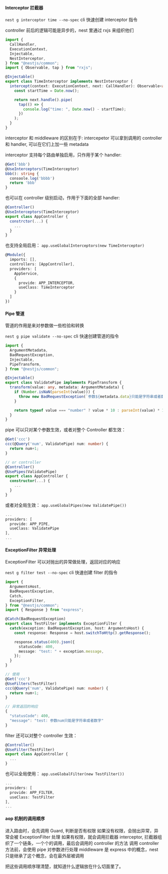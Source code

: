 #### Interceptor 拦截器

`nest g interceptor time --no-spec` cli 快速创建 interceptor 指令

controller 前后的逻辑可能是异步的，nest 里通过 rxjs 来组织他们

```ts
import {
  CallHandler,
  ExecutionContext,
  Injectable,
  NestInterceptor,
} from "@nestjs/common";
import { Observable, tap } from "rxjs";

@Injectable()
export class TimeInterceptor implements NestInterceptor {
  intercept(context: ExecutionContext, next: CallHandler): Observable<any> {
    const startTime = Date.now();

    return next.handle().pipe(
      tap(() => {
        console.log("time: ", Date.now() - startTime);
      })
    );
  }
}
```

interceptor 和 middleware 的区别在于:
intercepetor 可以拿到调用的 controller 和 handler, 可以在它们上加一些 metadata

interceptor 支持每个路由单独启用，只作用于某个 handler:

```ts
@Get('bbb')
@UseInterceptors(TimeInterceptor)
bbb(): string {
  consoole.log('bbbb')
  return 'bbb'
}
```

也可以在 controller 级别启动，作用于下面的全部 handler:

```ts
@Controller()
@UseInterceptors(TimeInterceptor)
export class AppController {
  constrctor(...) {
    ...
  }
}
```

也支持全局启用：
`app.useGlobalInterceptors(new TimeInterceptor)`

```ts
@Module({
  imports: [],
  controllers: [AppController],
  providers: [
    AppService,
    {
      provide: APP_INTERCEPTOR,
      useClass: TimeInterceptor
    }
  ]
})
```

#### Pipe 管道

管道的作用是来对参数做一些检验和转换

`nest g pipe validate --no-spec` cli 快速创建管道的指令

```ts
import {
  ArgumentMetadata,
  BadRequestException,
  Injectable,
  PipeTransform,
} from "@nestjs/common";

@Injectable()
export class ValidatePipe implements PipeTransform {
  transform(value: any, metadata: ArgumentMetadata) {
    if (Number.isNaN(parseInt(value))) {
      throw new BadRequestException(`参数${metadata.data}只能是字符串或者数字`);
    }

    return typeof value === "number" ? value * 10 : parseInt(value) * 10;
  }
}
```

pipe 可以只对某个参数生效，或者对整个 Controller 都生效：

```ts
@Get('ccc')
ccc(@Query('num', ValidatePipe) num: number) {
  return num+1;
}

// or controller
@Controller()
@UsePipes(ValidatePipe)
export class AppController {
  constructor(...) {
    ...
  }
}
```

或者对全局生效：
`app.useGlobalPipes(new ValidatePipe())`

```ts
...
providers: [
  provide: APP_PIPE,
  useClass: ValidatePipe
],
...
```

#### ExceptionFilter 异常处理

ExceptionFilter 可以对抛出的异常做处理，返回对应的响应

`nest g filter test --no-spec` cli 快速创建 filter 的指令

```ts
import {
  ArgumentsHost,
  BadRequestException,
  Catch,
  ExceptionFilter,
} from "@nestjs/common";
import { Response } from "express";

@Catch(BadRequestException)
export class TestFilter implements ExceptionFilter {
  catch(exception: BadRequestException, host: ArgumentsHost) {
    const response: Response = host.switchToHttp().getResponse();

    response.status(400).json({
      statusCode: 400,
      message: "test: " + exception.message,
    });
  }
}

// 使用
@Get('ccc')
@UseFilters(TestFilter)
ccc(@Query('num', ValidatePipe) num: number) {
  return num+1;
}

// 异常返回的响应
{
  "statusCode": 400,
  "message": "test: 参数num只能是字符串或者数字"
}
```

filter 还可以对整个 controller 生效：

```ts
@Controller()
@UseFilter(TestFilter)
export class AppController {
  ...
}
```

也可以全局使用：
`app.useGlobalFilter(new TestFilter())`

```ts
...
providers: [
  provide: APP_FILTER,
  useClass: TestFilter
],
...
```

#### aop 机制的调用顺序

进入路由时，会先调用 Guard, 判断是否有权限
如果没有权限，会抛出异常，异常会被 ExceptionFilter 处理
如果有权限，就会调用拦截器 interceptor, 拦截器组织了一个链条，一个个的调用，最后会调用的 controller 的方法
调用 controller 方法前，会使用 pipe 对参数进行处理
middleware 是 express 中的概念，nest 只是继承了这个概念，会在最外层被调用

把这些调用顺序理清楚，就知道什么逻辑放在什么切面里了。
